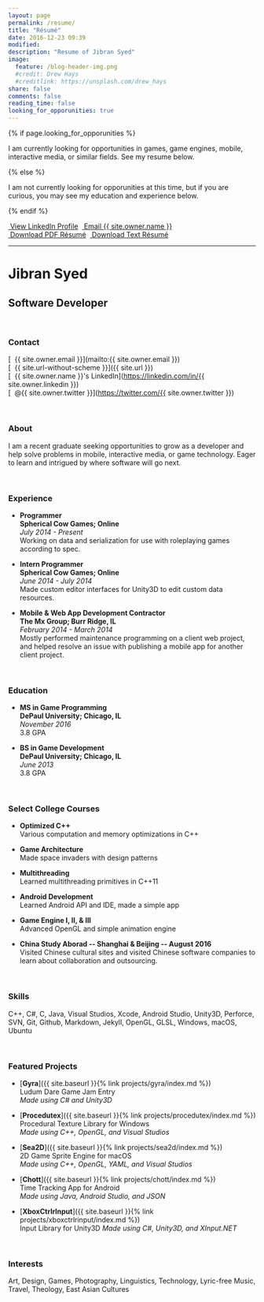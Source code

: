 ```yaml
---
layout: page
permalink: /resume/
title: "Résumé"
date: 2016-12-23 09:39
modified:
description: "Resume of Jibran Syed"
image:
  feature: /blog-header-img.png
  #credit: Drew Hays
  #creditlink: https://unsplash.com/drew_hays
share: false
comments: false
reading_time: false
looking_for_opporunities: true
---
```


{% if page.looking_for_opporunities %}

I am currently looking for opportunities in games, game engines, mobile, interactive media, or similar fields. See my resume below.

{% else %}

I am not currently looking for opporunities at this time, but if you are curious, you may see my education and experience below.

{% endif %}


<div style="display: flex;">
    <div markdown="0">
        <a href="https://linkedin.com/in/{{ site.owner.linkedin }}" class="btn">
            <i class="fa fa-lg fa-linkedin" aria-hidden="true"></i> &nbsp;View LinkedIn Profile
        </a>
    </div>&nbsp;&nbsp;
    <div markdown="0">
        <a href="mailto:{{ site.owner.email }}" class="btn">
            <i class="fa fa-lg fa-envelope" aria-hidden="true"></i> &nbsp;Email {{ site.owner.name }}
        </a>
    </div>
</div>
<div style="display: flex;">
    <div markdown="0">
        <a href="{{ site.baseurl }}/resume/JibranSyed_Resume.pdf" class="btn">
            <i class="fa fa-lg fa-file-pdf-o" aria-hidden="true"></i> &nbsp;Download PDF Résumé
        </a>
    </div>&nbsp;&nbsp;
    <div markdown="0">
        <a href="{{ site.baseurl }}/resume/JibranSyed_Resume_Text.txt" class="btn">
            <i class="fa fa-lg fa-file-text" aria-hidden="true"></i> &nbsp;Download Text Résumé
        </a>
    </div>
</div>


----------------------

# Jibran Syed
## Software Developer

&nbsp;
### Contact

[<i class="fa fa-envelope" aria-hidden="true"></i> &nbsp;{{ site.owner.email }}](mailto:{{ site.owner.email }})  
[<i class="fa fa-home" aria-hidden="true"></i> &nbsp;{{ site.url-without-scheme }}]({{ site.url }})  
[<i class="fa fa-linkedin" aria-hidden="true"></i> &nbsp;{{ site.owner.name }}'s LinkedIn](https://linkedin.com/in/{{ site.owner.linkedin }})  
[<i class="fa fa-twitter" aria-hidden="true"></i> &nbsp;@{{ site.owner.twitter }}](https://twitter.com/{{ site.owner.twitter }})
  
&nbsp;  
### About

I am a recent graduate seeking opportunities to grow as a developer and help solve problems in mobile, interactive media, or game technology. Eager to learn and intrigued by where software will go next. 
  
&nbsp;  
### Experience

 - **Programmer**  
   **Spherical Cow Games; Online**  
   *July 2014 - Present*  
   Working on data and serialization for use with roleplaying games according to spec.

 - **Intern Programmer**  
   **Spherical Cow Games; Online**  
   *June 2014 - July 2014*  
   Made custom editor interfaces for Unity3D to edit custom data resources.

 - **Mobile & Web App Development Contractor**  
   **The Mx Group; Burr Ridge, IL**  
   *February 2014 - March 2014*  
   Mostly performed maintenance programming on a client web project, and helped resolve an issue with publishing a mobile app for another client project.
  
&nbsp;  
### Education

 - **MS in Game Programming**  
   **DePaul University; Chicago, IL**  
   *November 2016*  
   3.8 GPA
   
 - **BS in Game Development**  
   **DePaul University; Chicago, IL**  
   *June 2013*  
   3.8 GPA
   
&nbsp;
### Select College Courses

 - **Optimized C++**  
   Various computation and memory optimizations in C++
    
 - **Game Architecture**  
   Made space invaders with design patterns

 - **Multithreading**  
   Learned multithreading primitives in C++11
  
 - **Android Development**  
   Learned Android API and IDE, made a simple app
    
 - **Game Engine I, II, & III**  
   Advanced OpenGL and simple animation engine
    
 - **China Study Aborad -- Shanghai & Beijing -- August 2016**  
   Visited Chinese cultural sites and visited Chinese software companies to learn about collaboration and outsourcing.
    
&nbsp;
### Skills

C++, C#, C, Java, Visual Studios, Xcode, Android Studio, Unity3D, Perforce, SVN, Git, Github, Markdown, Jekyll, OpenGL, GLSL, Windows, macOS, Ubuntu

&nbsp;
### Featured Projects

 - [**Gyra**]({{ site.baseurl }}{% link projects/gyra/index.md %})  
   Ludum Dare Game Jam Entry  
   *Made using C# and Unity3D*
   
 - [**Procedutex**]({{ site.baseurl }}{% link projects/procedutex/index.md %})  
   Procedural Texture Library for Windows  
   *Made using C++, OpenGL, and Visual Studios*
 
 - [**Sea2D**]({{ site.baseurl }}{% link projects/sea2d/index.md %})  
   2D Game Sprite Engine for macOS  
   *Made using C++, OpenGL, YAML, and Visual Studios*

 - [**Chott**]({{ site.baseurl }}{% link projects/chott/index.md %})  
   Time Tracking App for Android  
   *Made using Java, Android Studio, and JSON*
   
 - [**XboxCtrlrInput**]({{ site.baseurl }}{% link projects/xboxctrlrinput/index.md %})  
   Input Library for Unity3D
   *Made using C#, Unity3D, and XInput.NET*

&nbsp;
### Interests

Art, Design, Games, Photography, Linguistics, Technology, Lyric-free Music, Travel, Theology,  East Asian Cultures
   
   
